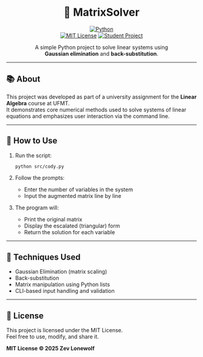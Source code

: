 <div align="center">

# 📐 MatrixSolver

[![Python](https://img.shields.io/badge/python-3.11-blue?style=flat-square&logo=python)]()  
[![MIT License](https://img.shields.io/badge/license-MIT-green?style=flat-square)]()
[![Student Project](https://img.shields.io/badge/status-student_project-yellow?style=flat-square)]()

A simple Python project to solve linear systems using  
**Gaussian elimination** and **back-substitution**.

</div>

---

## 📚 About

This project was developed as part of a university assignment for the **Linear Algebra** course at UFMT.  
It demonstrates core numerical methods used to solve systems of linear equations and emphasizes user interaction via the command line.

---

## 🚀 How to Use

1. Run the script:

    ```bash
    python src/cody.py
    ```

2. Follow the prompts:
    - Enter the number of variables in the system
    - Input the augmented matrix line by line

3. The program will:
    - Print the original matrix
    - Display the escalated (triangular) form
    - Return the solution for each variable

---

## 🧠 Techniques Used

- Gaussian Elimination (matrix scaling)
- Back-substitution
- Matrix manipulation using Python lists
- CLI-based input handling and validation

---

## 📎 License

This project is licensed under the MIT License.  
Feel free to use, modify, and share it.

**MIT License © 2025 Zev Lonewolf**
